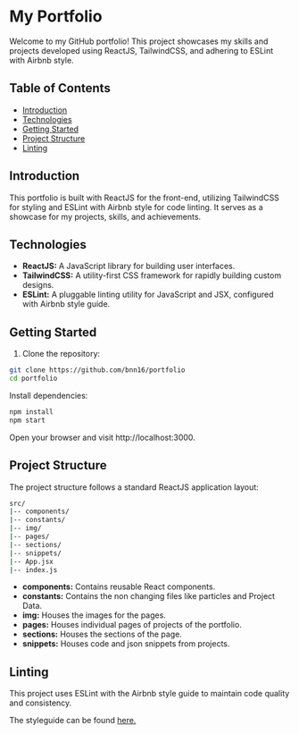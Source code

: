 # My Portfolio

Welcome to my GitHub portfolio! This project showcases my skills and projects developed using ReactJS, TailwindCSS, and adhering to ESLint with Airbnb style.

## Table of Contents
- [Introduction](#introduction)
- [Technologies](#technologies)
- [Getting Started](#getting-started)
- [Project Structure](#project-structure)
- [Linting](#linting)

## Introduction

This portfolio is built with ReactJS for the front-end, utilizing TailwindCSS for styling and ESLint with Airbnb style for code linting. It serves as a showcase for my projects, skills, and achievements.

## Technologies

- **ReactJS:** A JavaScript library for building user interfaces.
- **TailwindCSS:** A utility-first CSS framework for rapidly building custom designs.
- **ESLint:** A pluggable linting utility for JavaScript and JSX, configured with Airbnb style guide.

## Getting Started

1. Clone the repository:

```bash
git clone https://github.com/bnn16/portfolio
cd portfolio
```
Install dependencies:
```bash
npm install
npm start
```
Open your browser and visit http://localhost:3000.

## Project Structure

The project structure follows a standard ReactJS application layout:
```bash
src/
|-- components/
|-- constants/
|-- img/
|-- pages/
|-- sections/
|-- snippets/
|-- App.jsx
|-- index.js
```

- **components:** Contains reusable React components.
- **constants:** Contains the non changing files like particles and Project Data.
- **img:** Houses the images for the pages.
- **pages:** Houses individual pages of projects of the portfolio.
- **sections:** Houses the sections of the page.
- **snippets:** Houses code and json snippets from projects.

## Linting

This project uses ESLint with the Airbnb style guide to maintain code quality and consistency.

The styleguide can be found [here.](https://airbnb.io/javascript/react/#basic-rules)
